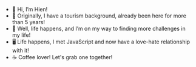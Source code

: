 - 👋 Hi, I’m Hien!
- 👀 Originally, I have a tourism background, already been here for more than 5 years! 
- 🌱 Well, life happens, and I’m on my way to finding more challenges in my life!
- 🖥️ Life happens, I met JavaScript and now have a love-hate relationship with it!
- ☕ Coffee lover! Let's grab one together!
<!---
chrestellar/chrestellar is a ✨ special ✨ repository because its `README.md` (this file) appears on your GitHub profile.
You can click the Preview link to take a look at your changes.
--->
